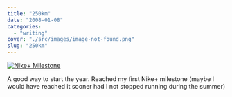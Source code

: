 ```yaml
---
title: "250km"
date: "2008-01-08"
categories: 
  - "writing"
cover: "./src/images/image-not-found.png"
slug: "250km"
---
```


[![Nike+ Milestone](/images/2178147519_f3c5d7e3a1_o.jpg)](http://www.flickr.com/photos/funkylarma/2178147519/ "Nike+ Milestone by Funky Larma, on Flickr")

A good way to start the year. Reached my first Nike+ milestone (maybe I would have reached it sooner had I not stopped running during the summer)
